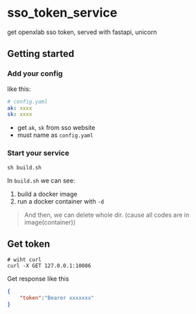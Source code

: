 # sso_token_service

get openxlab sso token, served with fastapi, unicorn

## Getting started

### Add your config

like this:

``` yaml
# config.yaml
ak: xxxx
sk: xxxx
```

- get `ak`, `sk` from sso website
- must name as `config.yaml`

### Start your service

``` shell
sh build.sh
```

In `build.sh` we can see:

1. build a docker image
2. run a docker container with `-d` 

> And then, we can delete whole dir. (cause all codes are in image(container))

## Get token

``` shell
# wiht curl
curl -X GET 127.0.0.1:10086
```

Get response like this

``` json
{
    "token":"Bearer xxxxxxx"
}
```
